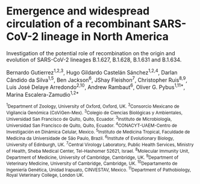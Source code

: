 # Emergence and widespread circulation of a recombinant SARS-CoV-2 lineage in North America
Investigation of the potential role of recombination on the origin and evolution of SARS-CoV-2 lineages B.1.627, B.1.628, B.1.631 and B.1.634.


Bernardo Gutierrez<sup>1,2,3</sup>, Hugo Gildardo Castelán Sánchez<sup>1,2,4</sup>, Darlan Cândido da Silva<sup>1,5</sup>, Ben Jackson<sup>6</sup>, JShay Fleishon<sup>7</sup>, Christopher Ruis<sup>8,9</sup>, Luis José Delaye Arredondo<sup>2,10</sup>, Andrew Rambaut<sup>6</sup>, Oliver G. Pybus<sup>1,11*</sup>, Marina Escalera-Zamudio<sup>1,2*</sup>


<sup><sup>1</sup>Department of Zoology, University of Oxford, Oxford, UK.
<sup>3</sup>Consorcio Mexicano de Vigilancia Genómica (CoViGen-Mex).
<sup>3</sup>Colegio de Ciencias Biológicas y Ambientales, Universidad San Francisco de Quito, Quito, Ecuador.
<sup>3</sup>Instituto de Microbiología, Universidad San Francisco de Quito, Quito, Ecuador.
<sup>4</sup>CONACYT-UAEM-Centro de Investigación en Dinámica Celular, Mexico.
<sup>5</sup>Instituto de Medicina Tropical, Faculdade de Medicina da Universidade de São Paulo, Brazil.
<sup>6</sup>Institute of Evolutionary Biology, University of Edinburgh, UK.
<sup>7</sup>Central Virology Laboratory, Public Health Services, Ministry of Health, Sheba Medical Center, Tel-Hashomer 52621, Israel.
<sup>8</sup>Molecular Immunity Unit, Department of Medicine, University of Cambridge, Cambridge, UK.
<sup>9</sup>Department of Veterinary Medicine, University of Cambridge, Cambridge, UK.
<sup>10</sup>Departamento de Ingeniería Genética, Unidad Irapuato, CINVESTAV, Mexico.
<sup>11</sup>Department of Pathobiology, Royal Veterinary College, London UK.</sup>

